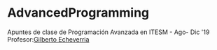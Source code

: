 # AdvancedProgramming

Apuntes de clase de Programación Avanzada en ITESM - Ago- Dic '19
Profesor:[Gilberto Echeverria](https://github.com/gilecheverria)
